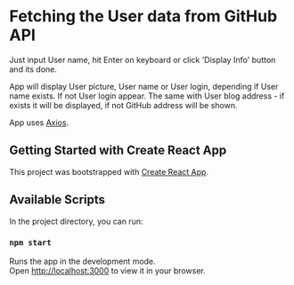# Fetching the User data from GitHub API

Just input User name, hit Enter on keyboard or click 'Display Info' button and its done.

App will display User picture, User name or User login, depending if User name exists. If not User login appear.
The same with User blog address - if exists it will be displayed, if not GitHub address will be shown.

App uses [Axios](https://github.com/sheaivey/react-axios).

## Getting Started with Create React App

This project was bootstrapped with [Create React App](https://github.com/facebook/create-react-app).

## Available Scripts

In the project directory, you can run:

### `npm start`

Runs the app in the development mode.\
Open [http://localhost:3000](http://localhost:3000) to view it in your browser.

